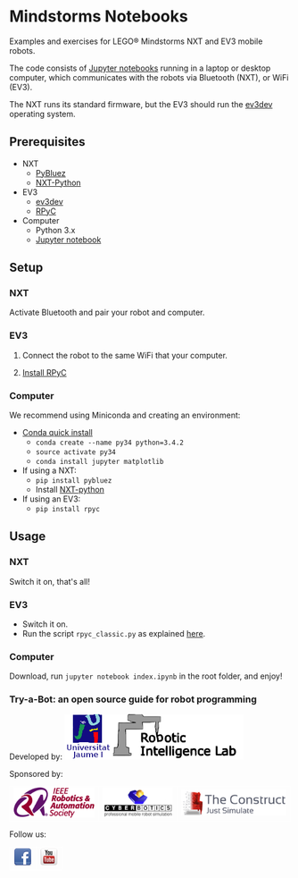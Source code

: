 # Mindstorms Notebooks

Examples and exercises for LEGO&reg; Mindstorms NXT and EV3 mobile robots.

The code consists of [Jupyter notebooks](http://jupyter.org/) 
running in a laptop or desktop computer, 
which communicates with the robots via Bluetooth (NXT), or WiFi (EV3).

The NXT runs its standard firmware, but the EV3 should run the 
[ev3dev](http://www.ev3dev.org/) operating system.

## Prerequisites

* NXT
  * [PyBluez](https://github.com/karulis/pybluez)
  * [NXT-Python](https://github.com/Eelviny/nxt-python)
* EV3
  * [ev3dev](http://www.ev3dev.org/)
  * [RPyC](http://ev3dev-lang-python.readthedocs.io/en/latest/rpyc.html)
* Computer
  * Python 3.x
  * [Jupyter notebook](http://jupyter.readthedocs.io/en/latest/install.html)

## Setup

### NXT

Activate Bluetooth and pair your robot and computer.

### EV3

1. Connect the robot to the same WiFi that your computer.

2. [Install RPyC](http://ev3dev-lang-python.readthedocs.io/en/latest/rpyc.html)

### Computer

We recommend using Miniconda and creating an environment:

* [Conda quick install](http://conda.pydata.org/docs/install/quick.html)
  * `conda create --name py34 python=3.4.2`
  * `source activate py34`
  * `conda install jupyter matplotlib`
* If using a NXT:
  * `pip install pybluez`
  * Install [NXT-python](https://github.com/Eelviny/nxt-python)
* If using an EV3:
  * `pip install rpyc`

## Usage

### NXT

Switch it on, that's all!

### EV3

* Switch it on.
* Run the script `rpyc_classic.py` as explained [here](http://ev3dev-lang-python.readthedocs.io/en/latest/rpyc.html).

### Computer

Download, run `jupyter notebook index.ipynb` in the root folder, and enjoy!

### Try-a-Bot: an open source guide for robot programming

Developed by:
[![Robotic Intelligence Lab @ UJI](img/logo/robinlab.png "Robotic Intelligence Lab @ UJI")](http://robinlab.uji.es)

Sponsored by:
<table>
<tr>
<td style="border:1px solid #ffffff ;"><a href="http://www.ieee-ras.org"><img src="img/logo/ras.png"></a></td>
<td style="border:1px solid #ffffff ;"><a href="http://www.cyberbotics.com"><img src="img/logo/cyberbotics.png"></a></td>
<td style="border:1px solid #ffffff ;"><a href="http://www.theconstructsim.com"><img src="img/logo/theconstruct.png"></a></td>
</tr>
</table>

Follow us:
<table>
<tr>
<td style="border:1px solid #ffffff ;"><a href="https://www.facebook.com/RobotProgrammingNetwork"><img src="img/logo/facebook.png"></a></td>
<td style="border:1px solid #ffffff ;"><a href="https://www.youtube.com/user/robotprogrammingnet"><img src="img/logo/youtube.png"></a></td>
</tr>
</table>

